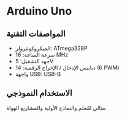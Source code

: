 # Arduino Uno

## المواصفات التقنية

- الميكروكونترولر: ATmega328P
- سرعة الساعة: 16 MHz
- جهد التشغيل: 5V
- دبابيس الإدخال / الإخراج الرقمية: 14 (6 PWM)
- واجهة USB: USB-B

## الاستخدام النموذجي

مثالي للتعلم والنماذج الأولية والمشاريع الهواة.
